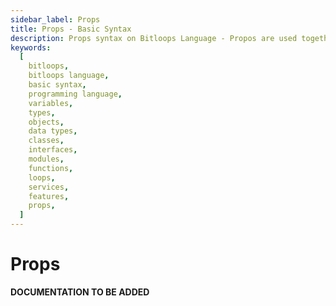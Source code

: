 ```yaml
---
sidebar_label: Props
title: Props - Basic Syntax
description: Props syntax on Bitloops Language - Propos are used together with DTOs to transfer objects
keywords:
  [
    bitloops,
    bitloops language,
    basic syntax,
    programming language,
    variables,
    types,
    objects,
    data types,
    classes,
    interfaces,
    modules,
    functions,
    loops,
    services,
    features,
    props,
  ]
---
```


# Props

**DOCUMENTATION TO BE ADDED**
